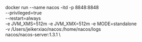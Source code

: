 docker run --name nacos -itd -p 8848:8848 \
--privileged=true \
--restart=always \
-e JVM_XMS=512m -e JVM_XMX=512m -e MODE=standalone \
-v /Users/jeikerxiao/nacos:/home/nacos/logs  \
nacos/nacos-server:1.3.1 \